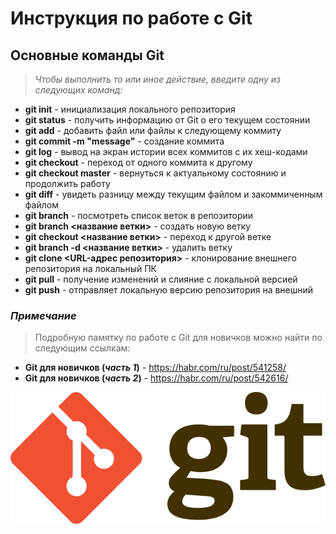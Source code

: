 # Инструкция по работе с Git

## Основные команды Git

> *Чтобы выполнить то или иное действие, введите одну из следующих команд:*

- **git init** - инициализация локального репозитория
- **git status** - получить информацию от Git о его текущем состоянии
- **git add** - добавить файл или файлы к следующему коммиту
- **git commit -m "message"** - создание коммита
- **git log** - вывод на экран истории всех коммитов с их хеш-кодами
- **git checkout** - переход от одного коммита к другому
- **git checkout master** - вернуться к актуальному состоянию и продолжить работу
- **git diff** - увидеть разницу между текущим файлом и закоммиченным файлом
- **git branch** - посмотреть список веток в репозитории
- **git branch <название ветки>** - создать новую ветку
- **git checkout <название ветки>** - переход к другой ветке
- **git branch -d <название ветки>** - удалить ветку
- **git clone <URL-адрес репозитория>** - клонирование внешнего репозитория на локальный ПК
- **git pull** - получение изменений и слияние с локальной версией
- **git push** - отправляет локальную версию репозитория на внешний

### *Примечание*

> Подробную памятку по работе с Git для новичков можно найти по следующим ссылкам:
- **Git для новичков (*часть 1*)** - https://habr.com/ru/post/541258/
- **Git для новичков (*часть 2*)** - https://habr.com/ru/post/542616/

![Git](logo.png)